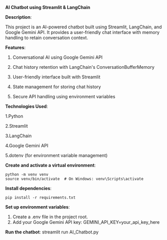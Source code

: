 **AI Chatbot using Streamlit & LangChain**

**Description**:

This project is an AI-powered chatbot built using Streamlit, LangChain, and Google Gemini API. It provides a user-friendly chat interface with memory handling to retain conversation context.

**Features**:

1. Conversational AI using Google Gemini API

2. Chat history retention with LangChain's ConversationBufferMemory

3. User-friendly interface built with Streamlit

4. State management for storing chat history

5. Secure API handling using environment variables

**Technologies Used**:

1.Python

2.Streamlit

3.LangChain

4.Google Gemini API

5.dotenv (for environment variable management)

**Create and activate a virtual environment**:

    python -m venv venv
    source venv/bin/activate  # On Windows: venv\Scripts\activate

**Install dependencies**:

    pip install -r requirements.txt

**Set up environment variables**:

1. Create a .env file in the project root.
2. Add your Google Gemini API key: GEMINI_API_KEY=your_api_key_here

**Run the chatbot**:
    streamlit run AI_Chatbot.py

